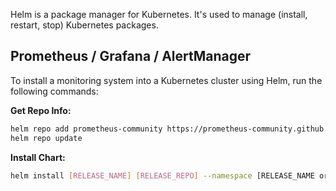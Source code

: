 Helm is a package manager for Kubernetes. It's used to manage (install, restart, stop) Kubernetes packages.
## Prometheus / Grafana / AlertManager
To install a monitoring system into a Kubernetes cluster using Helm, run the following commands:

**Get Repo Info:**
```bash
helm repo add prometheus-community https://prometheus-community.github.io/helm-charts
helm repo update
```

**Install Chart:**
```bash
helm install [RELEASE_NAME] [RELEASE_REPO] --namespace [RELEASE_NAME or monitoring] --create-namespace --values[or -f]=[path/to/values.yaml]
```
